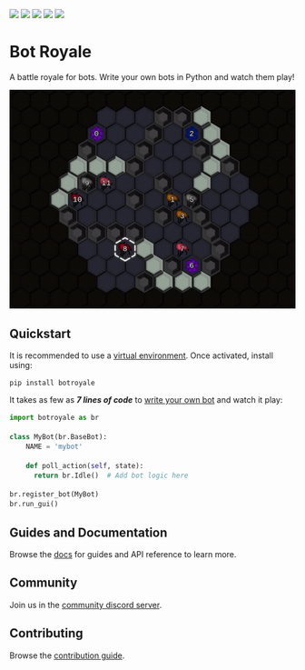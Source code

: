 [![](https://img.shields.io/badge/docs--orange.svg?style=plastic)](https://ariel.ninja/botroyale/docs/)
[![](https://img.shields.io/badge/license-MIT-green.svg?style=plastic)](https://github.com/ArielHorwitz/botroyale/blob/dev/LICENSE)
[![](https://img.shields.io/pypi/v/botroyale?style=plastic&color=blue)](https://pypi.org/project/botroyale/)
[![](https://img.shields.io/pypi/pyversions/botroyale?style=plastic&color=blueviolet)](https://www.python.org/)
[![](https://img.shields.io/discord/1000665419906039839?label=discord&style=plastic)](https://discord.gg/ADss5FRyqG)
# Bot Royale
A battle royale for bots. Write your own bots in Python and watch them play!

![Preview GIF](/botroyale/assets/preview.gif)

## Quickstart
It is recommended to use a [virtual environment](https://docs.python.org/3/tutorial/venv.html). Once activated, install using:
```noformat
pip install botroyale
```
It takes as few as ***7 lines of code*** to [write your own bot](https://ariel.ninja/botroyale/docs/guides/bots/simple.html) and watch it play:

```python
import botroyale as br

class MyBot(br.BaseBot):
    NAME = 'mybot'

    def poll_action(self, state):
      return br.Idle()  # Add bot logic here

br.register_bot(MyBot)
br.run_gui()
```

## Guides and Documentation
Browse the [docs](https://ariel.ninja/botroyale/docs/) for guides and API reference to learn more.

## Community
Join us in the [community discord server](https://discord.gg/ADss5FRyqG).

## Contributing
Browse the [contribution guide](https://ariel.ninja/botroyale/docs/guides/contributing.html).
